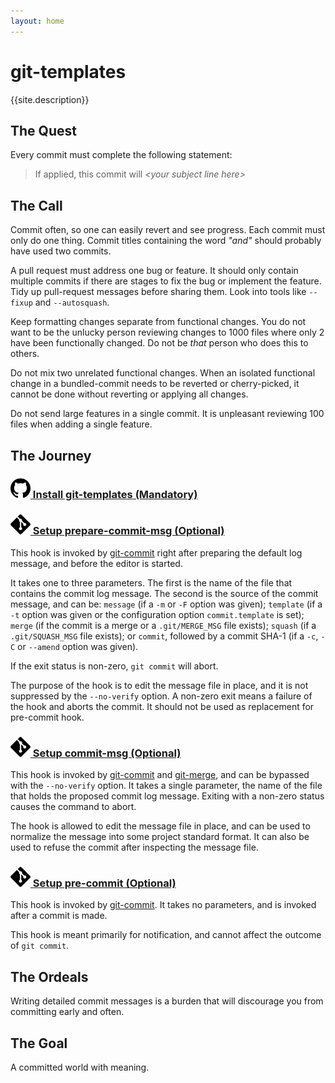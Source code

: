 ```yaml
---
layout: home
---
```


#  git-templates

{{site.description}}

## The Quest

Every commit must complete the following statement:

> If applied, this commit will _\<your subject line here>_

## The Call

Commit often, so one can easily revert and see progress. Each commit must only do one thing. Commit titles containing the word _"and"_ should probably have used two commits.

A pull request must address one bug or feature. It should only contain multiple commits if there are stages to fix the bug or implement the feature. Tidy up pull-request messages before sharing them. Look into tools like ```--fixup``` and ```--autosquash```.

Keep formatting changes separate from functional changes. You do not want to be the unlucky person reviewing changes to 1000 files where only 2 have been functionally changed. Do not be _that_ person who does this to others.

Do not mix two unrelated functional changes. When an isolated functional change in a bundled-commit needs to be reverted or cherry-picked, it cannot be done without reverting or applying all changes.

Do not send large features in a single commit. It is unpleasant reviewing 100 files when adding a single feature.

## The Journey

<h3><a href="{{site.github.url}}" class="view-on-github"><img src="./assets/github.svg" alt="GitHub icon" width="32"/> Install git-templates (Mandatory)</a></h3>



<h3><a href="prepare-commit-msg"><img src="./assets/git.svg" alt="Git icon" width="32"/> Setup prepare-commit-msg (Optional)</a></h3>

This hook is invoked by [git-commit](https://git-scm.com/docs/git-commit) right after preparing the default log message, and before the editor is started.

It takes one to three parameters. The first is the name of the file that contains the commit log message. The second is the source of the commit message, and can be: `message` (if a `-m` or `-F` option was given); `template` (if a `-t` option was given or the configuration option `commit.template` is set); `merge` (if the commit is a merge or a `.git/MERGE_MSG` file exists); `squash` (if a `.git/SQUASH_MSG` file exists); or `commit`, followed by a commit SHA-1 (if a `-c`, `-C` or `--amend` option was given).

If the exit status is non-zero, `git commit` will abort.

The purpose of the hook is to edit the message file in place, and it is not suppressed by the `--no-verify` option. A non-zero exit means a failure of the hook and aborts the commit. It should not be used as replacement for pre-commit hook.

<h3><a href="commit-msg"><img src="./assets/git.svg" alt="Git icon" width="32"/> Setup commit-msg (Optional)</a></h3>

This hook is invoked by [git-commit](https://git-scm.com/docs/git-commit) and [git-merge](https://git-scm.com/docs/git-merge), and can be bypassed with the `--no-verify` option. It takes a single parameter, the name of the file that holds the proposed commit log message. Exiting with a non-zero status causes the command to abort.

The hook is allowed to edit the message file in place, and can be used to normalize the message into some project standard format. It can also be used to refuse the commit after inspecting the message file.

<h3><a href="pre-commit"><img src="./assets/git.svg" alt="Git icon" width="32"/> Setup pre-commit (Optional)</a></h3>

This hook is invoked by [git-commit](https://git-scm.com/docs/git-commit). It takes no parameters, and is invoked after a commit is made.

This hook is meant primarily for notification, and cannot affect the outcome of `git commit`.

## The Ordeals

Writing detailed commit messages is a burden that will discourage you from committing early and often.

## The Goal

A committed world with meaning.





